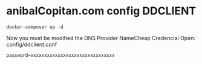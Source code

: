 # anibalCopitan.com config DDCLIENT

	docker-composer up -d

Now you must be modified the DNS Provider NameCheap Credencial
Open: config/ddclient.conf	

	password=xxxxxxxxxxxxxxxxxxxxxxxxxxxxxxx

